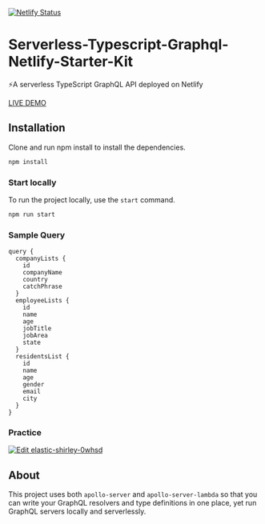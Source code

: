 [![Netlify Status](https://api.netlify.com/api/v1/badges/bb4daf08-e525-421f-b55c-0294053edf2b/deploy-status)](https://app.netlify.com/sites/mock-apollo-server/deploys)
# Serverless-Typescript-Graphql-Netlify-Starter-Kit
⚡A serverless TypeScript GraphQL API deployed on Netlify

[LIVE DEMO](https://mock-apollo-server.netlify.com)

## Installation

Clone and run npm install to install the dependencies.

```bash
npm install
```

### Start locally

To run the project locally, use the `start` command.

```bash
npm run start
```

### Sample Query
```
query {
  companyLists {
    id
    companyName
    country
    catchPhrase
  }
  employeeLists {
    id
    name
    age
    jobTitle
    jobArea
    state
  }
  residentsList {
    id
    name
    age
    gender
    email
    city
  }
}

```

### Practice

[![Edit elastic-shirley-0whsd](https://codesandbox.io/static/img/play-codesandbox.svg)](https://codesandbox.io/s/serverless-typescript-graphql-netlify-starter-42fvf)

## About

This project uses both `apollo-server` and `apollo-server-lambda` so that you can write your GraphQL resolvers and type definitions in one place, yet run GraphQL servers locally and serverlessly.
